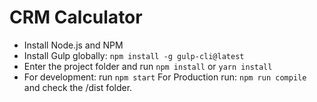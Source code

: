 CRM Calculator
=========

- Install Node.js and NPM
- Install Gulp globally: `npm install -g gulp-cli@latest`
- Enter the project folder and run `npm install` or `yarn install`
- For development: run `npm start` For Production run: `npm run compile` and check the /dist folder.